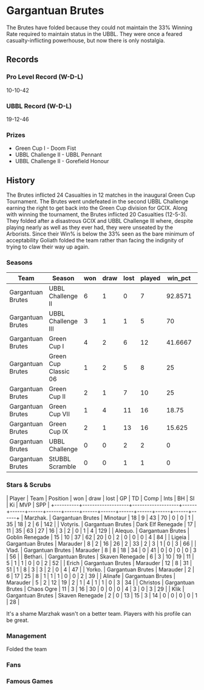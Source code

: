 # Gargantuan Brutes

The Brutes have folded because they could not maintain the 33% Winning Rate required to maintain status in the UBBL. They were once a feared casualty-inflicting powerhouse, but now there is only nostalgia.

## Records

### Pro Level Record (W-D-L)

10-10-42

### UBBL Record (W-D-L)

19-12-46

### Prizes

* Green Cup I - Doom Fist
* UBBL Challenge II - UBBL Pennant
* UBBL Challenge II - Gorefield Honour

## History

The Brutes inflicted 24 Casualties in 12 matches in the inaugural Green Cup Tournament. The Brutes went undefeated in the second UBBL Challenge earning the right to get back into the Green Cup division for GCIX. Along with winning the tournament, the Brutes inflicted 20 Casualties (12-5-3). They folded after a disastrous GCIX and UBBL Challenge III where, despite playing nearly as well as they ever had, they were unseated by the Arborists. Since their Win% is below the 33% seen as the bare minimum of acceptability Goliath folded the team rather than facing the indignity of trying to claw their way up again.

### Seasons

| Team              | Season               | won  | draw | lost | played | win_pct | gf   | ga   | cas  | tcdiff | ff   |
|-------------------|----------------------|------|------|------|--------|---------|------|------|------|--------|------|
| Gargantuan Brutes | UBBL Challenge II    |    6 |    1 |    0 |      7 | 92.8571 |   22 |   14 |   20 |     13 |    3 |
| Gargantuan Brutes | UBBL Challenge III   |    3 |    1 |    1 |      5 |      70 |   14 |   10 |   12 |      3 |    3 |
| Gargantuan Brutes | Green Cup I          |    4 |    2 |    6 |     12 | 41.6667 |   20 |   29 |   24 |     13 |    1 |
| Gargantuan Brutes | Green Cup Classic 06 |    1 |    2 |    5 |      8 |      25 |   11 |   18 |   11 |     -4 |    2 |
| Gargantuan Brutes | Green Cup II         |    2 |    1 |    7 |     10 |      25 |   12 |   29 |   29 |     14 |    1 |
| Gargantuan Brutes | Green Cup VII        |    1 |    4 |   11 |     16 |   18.75 |   20 |   52 |   31 |     -6 |   -1 |
| Gargantuan Brutes | Green Cup IX         |    2 |    1 |   13 |     16 |  15.625 |   25 |   49 |   33 |     16 |   -5 |
| Gargantuan Brutes | UBBL Challenge       |    0 |    0 |    2 |      2 |       0 |    2 |    7 |    1 |     -4 |    0 |
| Gargantuan Brutes | StUBBL Scramble      |    0 |    0 |    1 |      1 |       0 |    2 |    5 |    5 |      4 |   -1 |


### Stars & Scrubs

| Player   | Team              | Position          | won  | draw | lost | GP   | TD   | Comp | Ints | BH   | SI   | Ki   | MVP  | SPP  |
+----------+-------------------+-------------------+------+------+------+------+------+------+------+------+------+------+------+------+
| Marzhak. | Gargantuan Brutes | Minotaur          |   18 |    9 |   43 |   70 |    0 |    0 |    1 |   35 |   18 |    2 |    6 |  142 |
| Votyris. | Gargantuan Brutes | Dark Elf Renegade |   17 |   11 |   35 |   63 |   27 |   16 |    3 |    2 |    0 |    1 |    4 |  129 |
| Alequo.  | Gargantuan Brutes | Goblin Renegade   |   15 |   10 |   37 |   62 |   20 |    0 |    2 |    0 |    0 |    0 |    4 |   84 |
| Ligeia   | Gargantuan Brutes | Marauder          |    8 |    2 |   16 |   26 |    2 |   33 |    2 |    3 |    1 |    0 |    3 |   66 |
| Vlad.    | Gargantuan Brutes | Marauder          |    8 |    8 |   18 |   34 |    0 |   41 |    0 |    0 |    0 |    0 |    3 |   56 |
| Bethari. | Gargantuan Brutes | Skaven Renegade   |    6 |    3 |   10 |   19 |   11 |    5 |    1 |    1 |    0 |    0 |    2 |   52 |
| Erich    | Gargantuan Brutes | Marauder          |   12 |    8 |   31 |   51 |    1 |    8 |    3 |    3 |    2 |    0 |    4 |   47 |
| Yorko.   | Gargantuan Brutes | Marauder          |    2 |    6 |   17 |   25 |    8 |    1 |    1 |    1 |    0 |    0 |    2 |   39 |
| Alinafe  | Gargantuan Brutes | Marauder          |    5 |    2 |   12 |   19 |    2 |    1 |    4 |    1 |    1 |    0 |    3 |   34 |
| Christos | Gargantuan Brutes | Chaos Ogre        |   11 |    3 |   16 |   30 |    0 |    0 |    0 |    4 |    3 |    0 |    3 |   29 |
| Klik     | Gargantuan Brutes | Skaven Renegade   |    2 |    0 |   13 |   15 |    3 |   14 |    0 |    0 |    0 |    0 |    1 |   28 |

It's a shame Marzhak wasn't on a better team. Players with his profile can be great.

### Management

Folded the team

### Fans

### Famous Games
